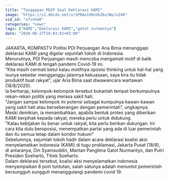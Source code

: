```yaml
---
title: "Tanggapan PDIP Soal Deklarasi KAMI"
image: "https://s1.dmcdn.net/v/SPRAa1VHuVbZbxJWp/x240"
vid_id: "x7vnhd0"
categories: "news"
tags: ["KAMI","Deklarasi KAMI","gatot nurmantyo"]
date: "2020-08-27T18:03:02+03:00"
---
```

JAKARTA, KOMPASTV  Politisi PDI Perjuangan Aria Bima menanggapi deklarasi KAMI yang digelar sejumlah tokoh di Indonesia.   <br>Menurutnya, PDI Perjuangan masih mencoba mengamati motif di balik deklarasi KAMI di tengah pandemi Covid-19 ini.   <br>&quot;Kita masih cermati betul kalau motifnya oposisi thinking untuk hal-hal yang isunya sekedar mengganggu jalannya kekuasaan, saya kira itu tidak produktif buat rakyat&quot;, ujar Aria Bima saat diwawancara wartawan (18/8/2020).   <br>Ia berharap, kelompok-kelompok tersebut bukanlah tempat berkumpulnya rekan-rekan politik yang merasa sakit hati.   <br>&quot;Jangan sampai kelompok ini potensi sebagai kumpulnya kawan-kawan yang sakit hati atau berseberangan dengan pemerintah&quot;, ungkapnya.     <br>Meski demikian, ia menambahkan, apabila bentuk protes yang diberikan KAMI berpihak kepada rakyat,  mereka perlu untuk didukung.   <br>&quot;Kalau kebijakan itu benar untuk rakyat, kita perlu berikan dukungan. Ini cara kita dulu beroposisi, menempatkan partai yang ada di luar pemerintah dan itu semua tetap dalam koridor hukum&quot;   <br>Sebelumnya, sejumlah tokoh hadir dalam acara deklarasi koalisi aksi menyelamatkan indonesia (KAMI) di tugu proklamasi,  Jakarta Pusat (18/8), di antaranya, Din Syamsuddin, Mantan Panglima Gatot Nurmantyo, dan Putri Presiden Soeharto, Titiek Soeharto.   <br>Dalam deklarasi tersebut, koalisi aksi menyelamatkan indonesia menyampaikan 8 poin tuntutan, salah satunya adalah menuntut pemerintah bersungguh sungguh menanggulangi pandemi covid 19.   <br>
